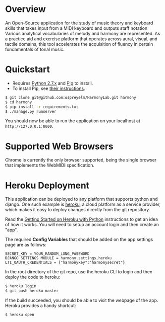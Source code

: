 # Overview

An Open-Source application for the study of music theory and keyboard skills that takes input from a MIDI keyboard and outputs staff notation. Various analytical vocabularies of melody and harmony are represented. As a practice aid and exercise platform that operates across aural, visual, and tactile domains, this tool accelerates the acquisition of fluency in certain fundamentals of tonal music.

# Quickstart

- Requires [Python 2.7.x](http://python.org/download/releases/) and [Pip](http://www.pip-installer.org/) to install. 
- To install Pip, see [their instructions](http://www.pip-installer.org/en/latest/installing.html).

```sh
$ git clone git@github.com:ospreyelm/HarmonyLab.git harmony
$ cd harmony
$ pip install -r requirements.txt
$ ./manage.py runserver
```
You should now be able to run the application on your localhost at ```http://127.0.0.1:8000```. 

# Supported Web Browsers

Chrome is currently the only browser supported, being the single browser that implements the WebMIDI specification.

# Heroku Deployment

This application can be deployed to any platform that supports python and django. One such example is 
[heroku](https://heroku.com/), a cloud platform as a service provider, which makes it easy to deploy changes
directly from the git repository. 

Read the [Getting Started on Heroku with Python](https://devcenter.heroku.com/articles/getting-started-with-python#introduction)
instructions to get an idea of how it works. You will need to setup an account login and then create an "app".

The required  **Config Variables** that should be added on the app settings page are as follows:

```
SECRET_KEY = YOUR_RANDOM_LONG_PASSWORD
DJANGO_SETTINGS_MODULE = harmony.settings.heroku
LTI_OAUTH_CREDENTIALS = {"harmonykey":"harmonysecret"}
```

In the root directory of the git repo, use the heroku CLI to login and then deploy the code to heroku:

```bash
$ heroku login
$ git push heroku master
```

If the build succeeded, you should be able to visit the webpage of the app. Heroku provides a handy shortcut:

```bash
$ heroku open
```
